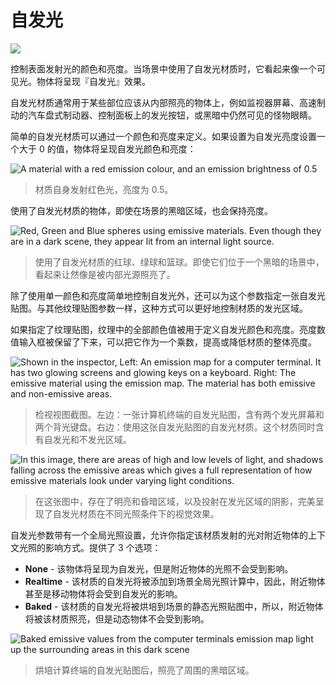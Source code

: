 <!-- > [Emission](http://docs.unity3d.com/Manual/StandardShaderMaterialParameterEmission.html) -->

<!-- Unity Manual > Graphics > Graphics Overview > Materials, Shaders & Textures > Standard Shader > Material parameters > Emission -->

<!-- # Emission -->
# 自发光

![](http://docs.unity3d.com/uploads/Main/StandardShaderParameterEmission.png)

<!-- Controls colour and intensity of light emitted from the surface. When an emissive material is used in your scene, it appears to be a visible source of light itself. The object will appear “self illuminated”. -->
控制表面发射光的颜色和亮度。当场景中使用了自发光材质时，它看起来像一个可见光。物体将呈现『自发光』效果。

<!-- Emissive materials are usually used on objects where some part should appear to be lit up from inside, such as the screen of a monitor, the disc brakes of a car braking at high speed, glowing buttons on a control panel, or a monster’s eyes which are visible in the dark. -->
自发光材质通常用于某些部位应该从内部照亮的物体上，例如监视器屏幕、高速制动的汽车盘式制动器、控制面板上的发光按钮，或黑暗中仍然可见的怪物眼睛。

<!-- Simple emissive materials can be defined using a single colour and emission level. If you set the emission level to a value higher than the default zero, the emission colour and strength field will appear: -->
简单的自发光材质可以通过一个颜色和亮度来定义。如果设置为自发光亮度设置一个大于 0 的值，物体将呈现自发光颜色和亮度：

![A material with a red emission colour, and an emission brightness of 0.5](http://docs.unity3d.com/uploads/Main/StandardShaderEmissiveFlatMaterialInspector.png)
<!-- > A material with a red emission colour, and an emission brightness of 0.5 -->
> 材质自身发射红色光，亮度为 0.5。

<!-- Objects using these materials will appear to remain bright even when in dark areas in your scene. -->
使用了自发光材质的物体，即使在场景的黑暗区域，也会保持亮度。

![Red, Green and Blue spheres using emissive materials. Even though they are in a dark scene, they appear lit from an internal light source.](http://docs.unity3d.com/uploads/Main/StandardShaderEmissiveFlatColour.png)
<!-- > Red, Green and Blue spheres using emissive materials. Even though they are in a dark scene, they appear lit from an internal light source. -->
> 使用了自发光材质的红球、绿球和篮球。即使它们位于一个黑暗的场景中，看起来让然像是被内部光源照亮了。

<!-- As well as simple control over emission using a flat colour and brightness setting, you can assign an emission map to this parameter. As with the other texture map parameters, this gives you much finer control over which areas of your material appear to emit light. -->
除了使用单一颜色和亮度简单地控制自发光外，还可以为这个参数指定一张自发光贴图。与其他纹理贴图参数一样，这种方式可以更好地控制材质的发光区域。

<!-- If a texture map is assigned, the full colour values of the texture are used for the emission colour and brightness. The emission value numeric field remains, which you can use as a multiplier to boost or reduce the overall emission level of your material. -->
如果指定了纹理贴图，纹理中的全部颜色值被用于定义自发光颜色和亮度。亮度数值输入框被保留了下来，可以把它作为一个乘数，提高或降低材质的整体亮度。

![Shown in the inspector, Left: An emission map for a computer terminal. It has two glowing screens and glowing keys on a keyboard. Right: The emissive material using the emission map. The material has both emissive and non-emissive areas.](http://docs.unity3d.com/uploads/Main/StandardShaderEmissiveMaterialInspector.png)
<!-- > Shown in the inspector, Left: An emission map for a computer terminal. It has two glowing screens and glowing keys on a keyboard. Right: The emissive material using the emission map. The material has both emissive and non-emissive areas. -->
> 检视视图截图。左边：一张计算机终端的自发光贴图，含有两个发光屏幕和两个背光键盘。右边：使用这张自发光贴图的自发光材质。这个材质同时含有自发光和不发光区域。

![In this image, there are areas of high and low levels of light, and shadows falling across the emissive areas which gives a full representation of how emissive materials look under varying light conditions.](http://docs.unity3d.com/uploads/Main/StandardShaderEmissiveInLightAndShadow.png)
<!-- > In this image, there are areas of high and low levels of light, and shadows falling across the emissive areas which gives a full representation of how emissive materials look under varying light conditions. -->
> 在这张图中，存在了明亮和昏暗区域，以及投射在发光区域的阴影，完美呈现了自发光材质在不同光照条件下的视觉效果。

<!-- As well as the emission colour and brightness, the Emission parameter has a Global Illumination setting, allowing you to specify how the apparent light emitted from this material will affect the contextual lighting of other nearby objects. There are three options -->
自发光参数带有一个全局光照设置，允许你指定该材质发射的光对附近物体的上下文光照的影响方式。提供了 3 个选项：

<!-- 
* **None** - The object will appear emissive, but the lighting of nearby objects will not be affected.
* **Realtime** - The emissive light from this material will be added to the realtime global illumination calculations for the scene, so the lighting of nearby objects, even moving objects, will be affected by the emitted light.
* **Baked** - The emissive light from this material will be baked into the static lightmaps for the scene, so other nearby static objects will appear to be lit by this material, but dynamic objects will not be affected.
 -->
* **None** - 该物体将呈现为自发光，但是附近物体的光照不会受到影响。
* **Realtime** - 该材质的自发光将被添加到场景全局光照计算中，因此，附近物体甚至是移动物体将会受到自发光的影响。
* **Baked** - 该材质的自发光将被烘培到场景的静态光照贴图中，所以，附近物体将被该材质照亮，但是动态物体不会受到影响。

![Baked emissive values from the computer terminals emission map light up the surrounding areas in this dark scene](http://docs.unity3d.com/uploads/Main/StandardShaderEmissiveBakedEffect.png)
<!-- > Baked emissive values from the computer terminal’s emission map light up the surrounding areas in this dark scene -->
> 烘培计算终端的自发光贴图后，照亮了周围的黑暗区域。
